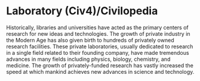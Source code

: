 # Laboratory (Civ4)/Civilopedia

Historically, libraries and universities have acted as the primary centers of research for new ideas and technologies. The growth of private industry in the Modern Age has also given birth to hundreds of privately owned research facilities. These private laboratories, usually dedicated to research in a single field related to their founding company, have made tremendous advances in many fields including physics, biology, chemistry, and medicine. The growth of privately-funded research has vastly increased the speed at which mankind achieves new advances in science and technology.